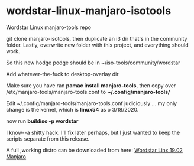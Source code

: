 # wordstar-linux-manjaro-isotools
Wordstar Linux manjaro-tools repo

git clone manjaro-isotools, then duplicate an i3 dir that's in the community folder. 
Lastly, overwrite new folder with this project, and everything should work.

So this new hodge podge should be in ~/iso-tools/community/wordstar

Add whatever-the-fuck to desktop-overlay dir

Make sure you have ran **pamac install manjaro-tools**, then copy
over /etc/manjaro-tools/manjaro-tools.conf to **~/.config/manjaro-tools/**

Edit ~/.config/manjaro-tools/manjaro-tools.conf judiciously ... my only change is the kernel, which is **linux54** as o 3/18/2020.

now run **buildiso -p wordstar**

I know--a shitty hack.
I'll fix later perhaps, but I just wanted to keep the scripts separate from this release.

A full ,working distro can be downloaded from here: [Wordstar Linx 19.02 Manjaro](https://healingrant.com/heaviside/wordstar-linux/)
